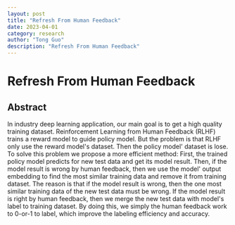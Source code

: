 ```yaml
---
layout: post
title: "Refresh From Human Feedback"
date: 2023-04-01
category: research
author: "Tong Guo"
description: "Refresh From Human Feedback"
---
```

# Refresh From Human Feedback

## Abstract

In industry deep learning application, our main goal is to get a high quality training dataset. Reinforcement Learning from Human Feedback (RLHF) trains a reward model to guide policy model. But the problem is that RLHF only use the reward model's dataset. Then the policy model' dataset is lose. To solve this problem we propose a more efficient method:  First, the trained policy model predicts for new test data and get its model result. Then, if the model result is wrong by human feedback, then we use the model' output embedding to find the most similar training data and remove it from training dataset. The reason is that if the model result is wrong, then the one most similar training data of the new test data must be wrong. If the model result is right by human feedback, then we merge the new test data with model's label to training dataset. By doing this, we simply the human feedback work to 0-or-1 to label, which improve the labeling efficiency and accuracy.

